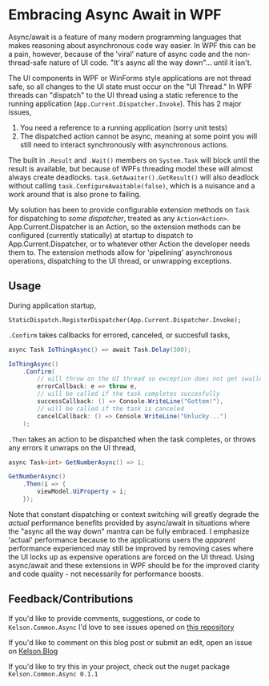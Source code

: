 # Embracing Async Await in WPF

Async/await is a feature of many modern programming languages that makes reasoning about asynchronous code way easier. In WPF this can be a pain, however, because of the 'viral' nature of async code and the non-thread-safe nature of UI code. "It's async all the way down"... until it isn't. 

The UI components in WPF or WinForms style applications are not thread safe, so all changes to the UI state must occur on the "UI Thread." In WPF threads can "dispatch" to the UI thread using a static reference to the running application (`App.Current.Dispatcher.Invoke`). This has 2 major issues, 
 1. You need a reference to a running application (sorry unit tests)
 2. The dispatched action cannot be async, meaning at some point you will still need to interact synchronously with asynchronous actions. 
 
The built in `.Result` and `.Wait()` members on `System.Task` will block until the result is available, but because of WPFs threading model these will almost always create deadlocks. `task.GetAwaiter().GetResult()` will also deadlock without calling `task.ConfigureAwaitable(false)`, which is a nuisance and a work around that is also prone to failing. 

My solution has been to provide configurable extension methods on `Task` for dispatching to *some dispatcher*, treated as any `Action<Action>`. App.Current.Dispatcher is an Action<Action>, so the extension methods can be configured (currently statically) at startup to dispatch to App.Current.Dispatcher, or to whatever other Action<Action> the developer needs them to. The extension methods allow for 'pipelining' asynchronous operations, dispatching to the UI thread, or unwrapping exceptions. 

## Usage

During application startup,
```
StaticDispatch.RegisterDispatcher(App.Current.Dispatcher.Invoke);
```

`.Confirm` takes callbacks for errored, canceled, or succesfull tasks,
```c#
async Task IoThingAsync() => await Task.Delay(500);

IoThingAsync()
    .Confirm(
        // will throw on the UI thread so exception does not get swallowed by the async goblins    
        errorCallback: e => throw e, 
        // will be called if the task completes succesfully
        successCallback: () => Console.WriteLine("Gottem!"),
        // will be called if the task is canceled
        cancelCallback: () => Console.WriteLine("Unlucky...")
    );
```

`.Then` takes an action to be dispatched when the task completes, or throws any errors it unwraps on the UI thread,
```c#
async Task<int> GetNumberAsync() => 1;

GetNumberAsync()
    .Then(i => {
        viewModel.UiProperty = i;
    });
```

Note that constant dispatching or context switching will greatly degrade the *actual* performance benefits provided by async/await in situations where the "async all the way down" mantra can be fully embraced. I emphasize 'actual' performance because to the applications users the *apparent* performance experienced may still be improved by removing cases where the UI locks up as expensive operations are forced on the UI thread. Using async/await and these extensions in WPF should be for the improved clarity and code quality - not necessarily for performance boosts.

## Feedback/Contributions

If you'd like to provide comments, suggestions, or code to `Kelson.Common.Async` I'd love to see issues opened on [this repository](https://github.com/KelsonBall/Kelson.Common.Async)

If you'd like to comment on this blog post or submit an edit, open an issue on [Kelson.Blog](https://github.com/KelsonBall/Kelson.Blog)

If you'd like to try this in your project, check out the nuget package `Kelson.Common.Async 0.1.1`